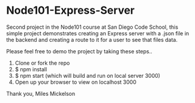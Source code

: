 # Node101-Express-Server
Second project in the Node101 course at San Diego Code School, this simple project demonstrates creating 
an Express server with a .json file in the backend and creating a route to it for a user to see 
that files data.

Please feel free to demo the project by taking these steps.. 

1. Clone or fork the repo 
2. $ npm install 
3. $ npm start (which will build and run on local server 3000)
4. Open up your browser to view on localhost 3000

Thank you, Miles Mickelson
